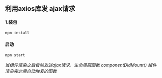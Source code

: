 ## 利用axios库发 ajax请求

#### 1.装包
```js
npm install

```
#### 启动
```js
npm start

```

*当组件渲染之后自动发送ajax请求，生命周期函数 componentDidMount() 组件渲染完之后自动触发的函数*
